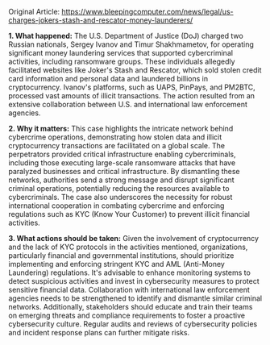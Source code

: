 Original Article: https://www.bleepingcomputer.com/news/legal/us-charges-jokers-stash-and-rescator-money-launderers/

**1. What happened:**
The U.S. Department of Justice (DoJ) charged two Russian nationals, Sergey Ivanov and Timur Shakhmametov, for operating significant money laundering services that supported cybercriminal activities, including ransomware groups. These individuals allegedly facilitated websites like Joker's Stash and Rescator, which sold stolen credit card information and personal data and laundered billions in cryptocurrency. Ivanov's platforms, such as UAPS, PinPays, and PM2BTC, processed vast amounts of illicit transactions. The action resulted from an extensive collaboration between U.S. and international law enforcement agencies.

**2. Why it matters:**
This case highlights the intricate network behind cybercrime operations, demonstrating how stolen data and illicit cryptocurrency transactions are facilitated on a global scale. The perpetrators provided critical infrastructure enabling cybercriminals, including those executing large-scale ransomware attacks that have paralyzed businesses and critical infrastructure. By dismantling these networks, authorities send a strong message and disrupt significant criminal operations, potentially reducing the resources available to cybercriminals. The case also underscores the necessity for robust international cooperation in combating cybercrime and enforcing regulations such as KYC (Know Your Customer) to prevent illicit financial activities.

**3. What actions should be taken:**
Given the involvement of cryptocurrency and the lack of KYC protocols in the activities mentioned, organizations, particularly financial and governmental institutions, should prioritize implementing and enforcing stringent KYC and AML (Anti-Money Laundering) regulations. It's advisable to enhance monitoring systems to detect suspicious activities and invest in cybersecurity measures to protect sensitive financial data. Collaboration with international law enforcement agencies needs to be strengthened to identify and dismantle similar criminal networks. Additionally, stakeholders should educate and train their teams on emerging threats and compliance requirements to foster a proactive cybersecurity culture. Regular audits and reviews of cybersecurity policies and incident response plans can further mitigate risks.